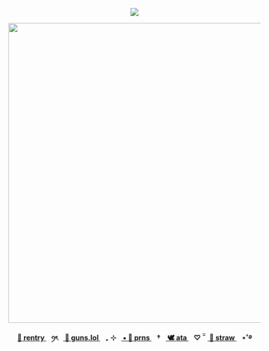 <div align="center">
  
  <a href="">![](https://komarev.com/ghpvc/?username=toemuncher3000&color=2b2d47&label=ivantill+fans&base=8970)</a>

</div>
<p align="center"> <img width="600" height="600" src="https://github.com/user-attachments/assets/e714193d-ab5d-42c7-9ade-dd62e67a84a1" </p>


<p align="center"><b><a href="https://rentry.co/enjin-"> 🖤 rentry </a>⠀ꪆৎ⠀<a href="https://guns.lol/ivanz"> 🩶 guns.lol </a>⠀₊ ⊹⠀<a href="https://pronouns.cc/@ivanz"> ▪ 🤍 prns </a>⠀†⠀<a href="https://blccm.atabook.org/"> 🕊️ ata </a>⠀♡ ̆̈⠀<a href="https://anton-ivanov.straw.page/"> 🪽 straw </a>⠀⋆˚࿔




